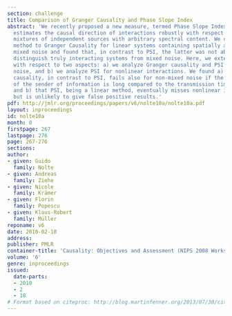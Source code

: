 ```yaml
---
section: challenge
title: Comparison of Granger Causality and Phase Slope Index
abstract: 'We recently proposed a new measure, termed Phase Slope Index (PSI), It
  estimates the causal direction of interactions robustly with respect to instantaneous
  mixtures of independent sources with arbitrary spectral content. We compared this
  method to Granger Causality for linear systems containing spatially and temporarily
  mixed noise and found that, in contrast to PSI, the latter was not able to properly
  distinguish truly interacting systems from mixed noise. Here, we extent this analysis
  with respect to two aspects: a) we analyze Granger causality and PSI also for non-mixed
  noise, and b) we analyze PSI for nonlinear interactions. We found a) that Granger
  causality, in contrast to PSI, fails also for non-mixed noise if the memory-time
  of the sender of information is long compared to the transmission time of the information,
  and b) that PSI, being a linear method, eventually misses nonlinear interactions
  but is unlikely to give false positive results.'
pdf: http://jmlr.org/proceedings/papers/v6/nolte10a/nolte10a.pdf
layout: inproceedings
id: nolte10a
month: 0
firstpage: 267
lastpage: 276
page: 267-276
sections: 
author:
- given: Guido
  family: Nolte
- given: Andreas
  family: Ziehe
- given: Nicole
  family: Krämer
- given: Florin
  family: Popescu
- given: Klaus-Robert
  family: Müller
reponame: v6
date: 2010-02-18
address: 
publisher: PMLR
container-title: 'Causality: Objectives and Assessment (NIPS 2008 Workshop)'
volume: '6'
genre: inproceedings
issued:
  date-parts:
  - 2010
  - 2
  - 18
# Format based on citeproc: http://blog.martinfenner.org/2013/07/30/citeproc-yaml-for-bibliographies/
---
```


